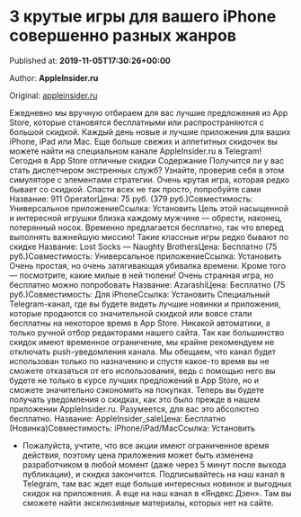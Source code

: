 
# 3 крутые игры для вашего iPhone совершенно разных жанров

Published at: **2019-11-05T17:30:26+00:00**

Author: **AppleInsider.ru**

Original: [appleinsider.ru](https://appleinsider.ru/skidki/3-krutye-igry-dlya-vashego-iphone-sovershenno-raznyx-zhanrov.html)

Ежедневно мы вручную отбираем для вас лучшие предложения из App Store, которые становятся бесплатными или распространяются с большой скидкой. Каждый день новые и лучшие приложения для ваших iPhone, iPad или Mac. Еще больше свежих и аппетитных скидочек вы можете найти на специальном канале AppleInsider.ru в Telegram!
Сегодня в App Store отличные скидки
Содержание
Получится ли у вас стать диспетчером экстренных служб? Узнайте, проверив себя в этом симуляторе с элементами стратегии. Очень крутая игра, которая редко бывает со скидкой.
Спасти всех не так просто, попробуйте сами
Название: 911 OperatorЦена: 75 руб. (379 руб.)Совместимость: Универсальное приложениеСсылка: Установить
Цель этой насыщенной и интересной игрушки близка каждому мужчине — обрести, наконец, потерянный носок. Временно предлагается бесплатно, так что вперед выполнять важнейшую миссию!
Такие классные игры редко бывают по скидке
Название: Lost Socks — Naughty BrothersЦена: Бесплатно (75 руб.)Совместимость: Универсальное приложениеСсылка: Установить
Очень простая, но очень затягивающая убивалка времени. Кроме того — посмотрите, какие милые в ней тюлени!
Очень странная игра, но бесплатно можно попробовать
Название: AzarashiЦена: Бесплатно (75 руб.)Совместимость: Для iPhoneСсылка: Установить
Специальный Telegram-канал, где вы будете видеть лучшие новинки и приложения, которые продаются со значительной скидкой или вовсе стали бесплатны на некоторое время в App Store. Никакой автоматики, а только ручной отбор редакторами нашего сайта.
Так как большинство скидок имеют временное ограничение, мы крайне рекомендуем не отключать push-уведомления канала. Мы обещаем, что канал будет использован только по назначению и спустя какое-то время вы не сможете отказаться от его использования, ведь с помощью него вы будете не только в курсе лучших предложений в App Store, но и сможете значительно сэкономить на покупках.
Теперь вы будете получать уведомления о скидках, как это было прежде в нашем приложении AppleInsider.ru. Разумеется, для вас это абсолютно бесплатно.
Название: AppleInsider_saleЦена: Бесплатно (Новинка)Совместимость: iPhone/iPad/MacСсылка: Установить
* Пожалуйста, учтите, что все акции имеют ограниченное время действия, поэтому цена приложения может быть изменена разработчиком в любой момент (даже через 5 минут после выхода публикации), и скидка закончится.
Подписывайтесь на наш канал в Telegram, там вас ждет еще больше интересных новинок и выгодных скидок на приложения. А еще на наш канал в «Яндекс.Дзен». Там вы сможете найти эксклюзивные материалы, которых нет на сайте.
